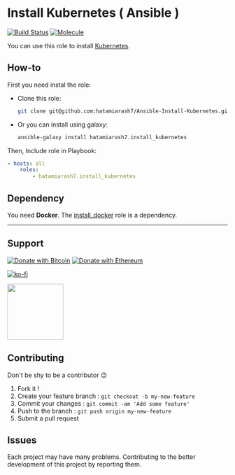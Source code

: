 # Install Kubernetes ( Ansible )

[![Build Status](https://app.travis-ci.com/hatamiarash7/Ansible-Install-Kubernetes.svg?branch=main)](https://app.travis-ci.com/hatamiarash7/Ansible-Install-Kubernetes) [![Molecule](https://github.com/hatamiarash7/Ansible-Install-Kubernetes/actions/workflows/molecule.yml/badge.svg)](https://github.com/hatamiarash7/Ansible-Install-Kubernetes/actions/workflows/molecule.yml)

You can use this role to install [Kubernetes](https://kubernetes.io).

## How-to

First you need instal the role:

-   Clone this role:

    ```bash
    git clone git@github.com:hatamiarash7/Ansible-Install-Kubernetes.git install_kubernetes
    ```

-   Or you can install using galaxy:

    ```bash
    ansible-galaxy install hatamiarash7.install_kubernetes
    ```

Then, Include role in Playbook:

```yml
- hosts: all
    roles:
        - hatamiarash7.install_kubernetes
```

## Dependency

You need **Docker**. The [install_docker](https://github.com/hatamiarash7/Ansible-Install-Docker) role is a dependency.

---

## Support

[![Donate with Bitcoin](https://en.cryptobadges.io/badge/micro/bc1qmmh6vt366yzjt3grjxjjqynrrxs3frun8gnxrz)](https://en.cryptobadges.io/donate/bc1qmmh6vt366yzjt3grjxjjqynrrxs3frun8gnxrz) [![Donate with Ethereum](https://en.cryptobadges.io/badge/micro/0x0831bD72Ea8904B38Be9D6185Da2f930d6078094)](https://en.cryptobadges.io/donate/0x0831bD72Ea8904B38Be9D6185Da2f930d6078094)

[![ko-fi](https://www.ko-fi.com/img/githubbutton_sm.svg)](https://ko-fi.com/D1D1WGU9)

<div><a href="https://payping.ir/@hatamiarash7"><img src="https://cdn.payping.ir/statics/Payping-logo/Trust/blue.svg" height="128" width="128"></a></div>

## Contributing

Don't be shy to be a contributor 😉

1. Fork it !
2. Create your feature branch : `git checkout -b my-new-feature`
3. Commit your changes : `git commit -am 'Add some feature'`
4. Push to the branch : `git push origin my-new-feature`
5. Submit a pull request

## Issues

Each project may have many problems. Contributing to the better development of this project by reporting them.
